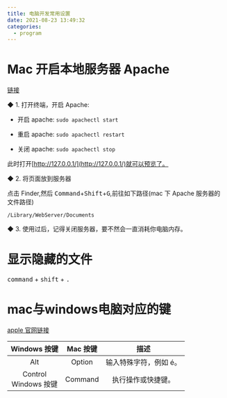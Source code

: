 ```yaml
---
title: 电脑开发常用设置
date: 2021-08-23 13:49:32
categories:
  - program
---
```


# Mac 开启本地服务器 Apache

[链接](https://blog.csdn.net/weixin_40222512/article/details/95528139)

◆ 1. 打开终端，开启 Apache:

- 开启 apache: `sudo apachectl start`

- 重启 apache: `sudo apachectl restart`

- 关闭 apache: `sudo apachectl stop`

此时打开[http://127.0.0.1/](http://127.0.0.1/)就可以预览了。

◆ 2. 将页面放到服务器

点击 Finder,然后 <kbd>Command</kbd>+<kbd>Shift</kbd>+<kbd>G</kbd>,前往如下路径(mac 下 Apache 服务器的文件路径)

```
/Library/WebServer/Documents
```

◆ 3. 使用过后，记得关闭服务器，要不然会一直消耗你电脑内存。

# 显示隐藏的文件

<kbd>command</kbd> + <kbd>shift</kbd> + <kbd>.</kbd>

# mac与windows电脑对应的键

[apple 官网链接](https://support.apple.com/zh-cn/guide/mac-help/cpmh0152/mac)

|Windows 按键|Mac 按键|描述|
|:--:|:--:|:--:|
|Alt|Option|输入特殊字符，例如 é。|
|Control<br />Windows 按键|Command|执行操作或快捷键。|